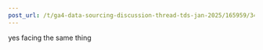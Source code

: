 ```yaml
---
post_url: /t/ga4-data-sourcing-discussion-thread-tds-jan-2025/165959/349
---
```

yes facing the same thing